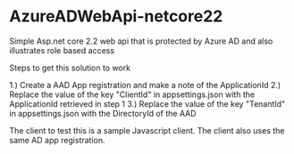 # AzureADWebApi-netcore22
Simple Asp.net core 2.2 web api that is protected by Azure AD and also illustrates role based access

Steps to get this solution to work

1.) Create a AAD App registration and make a note of the ApplicationId
2.) Replace the value of the key "ClientId" in appsettings.json with the ApplicationId retrieved in step 1
3.) Replace the value of the key "TenantId" in appsettings.json with the DirectoryId of the AAD

The client to test this is a sample Javascript client. The client also uses the same AD app registration. 
